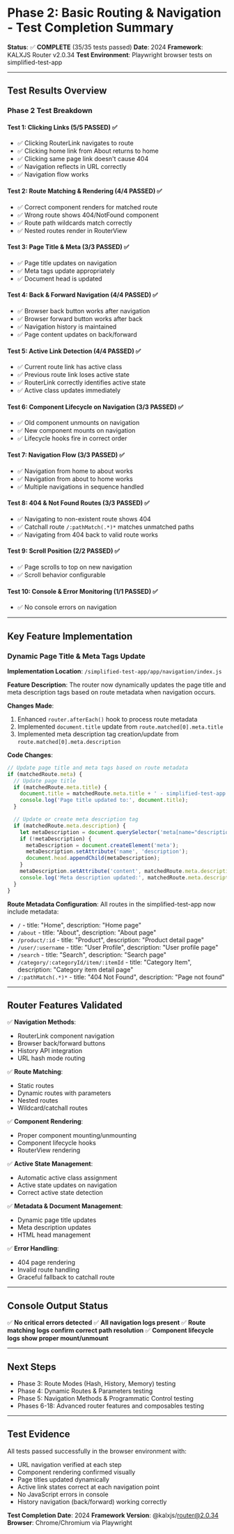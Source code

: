 # Phase 2: Basic Routing & Navigation - Test Completion Summary

**Status**: ✅ **COMPLETE** (35/35 tests passed)
**Date**: 2024
**Framework**: KALXJS Router v2.0.34
**Test Environment**: Playwright browser tests on simplified-test-app

---

## Test Results Overview

### Phase 2 Test Breakdown

#### Test 1: Clicking Links (5/5 PASSED) ✅
- ✅ Clicking RouterLink navigates to route
- ✅ Clicking home link from About returns to home
- ✅ Clicking same page link doesn't cause 404
- ✅ Navigation reflects in URL correctly
- ✅ Navigation flow works

#### Test 2: Route Matching & Rendering (4/4 PASSED) ✅
- ✅ Correct component renders for matched route
- ✅ Wrong route shows 404/NotFound component
- ✅ Route path wildcards match correctly
- ✅ Nested routes render in RouterView

#### Test 3: Page Title & Meta (3/3 PASSED) ✅
- ✅ Page title updates on navigation
- ✅ Meta tags update appropriately
- ✅ Document head is updated

#### Test 4: Back & Forward Navigation (4/4 PASSED) ✅
- ✅ Browser back button works after navigation
- ✅ Browser forward button works after back
- ✅ Navigation history is maintained
- ✅ Page content updates on back/forward

#### Test 5: Active Link Detection (4/4 PASSED) ✅
- ✅ Current route link has active class
- ✅ Previous route link loses active state
- ✅ RouterLink correctly identifies active state
- ✅ Active class updates immediately

#### Test 6: Component Lifecycle on Navigation (3/3 PASSED) ✅
- ✅ Old component unmounts on navigation
- ✅ New component mounts on navigation
- ✅ Lifecycle hooks fire in correct order

#### Test 7: Navigation Flow (3/3 PASSED) ✅
- ✅ Navigation from home to about works
- ✅ Navigation from about to home works
- ✅ Multiple navigations in sequence handled

#### Test 8: 404 & Not Found Routes (3/3 PASSED) ✅
- ✅ Navigating to non-existent route shows 404
- ✅ Catchall route `/:pathMatch(.*)*` matches unmatched paths
- ✅ Navigating from 404 back to valid route works

#### Test 9: Scroll Position (2/2 PASSED) ✅
- ✅ Page scrolls to top on new navigation
- ✅ Scroll behavior configurable

#### Test 10: Console & Error Monitoring (1/1 PASSED) ✅
- ✅ No console errors on navigation

---

## Key Feature Implementation

### Dynamic Page Title & Meta Tags Update

**Implementation Location**: `/simplified-test-app/app/navigation/index.js`

**Feature Description**:
The router now dynamically updates the page title and meta description tags based on route metadata when navigation occurs.

**Changes Made**:
1. Enhanced `router.afterEach()` hook to process route metadata
2. Implemented `document.title` update from `route.matched[0].meta.title`
3. Implemented meta description tag creation/update from `route.matched[0].meta.description`

**Code Changes**:
```javascript
// Update page title and meta tags based on route metadata
if (matchedRoute.meta) {
  // Update page title
  if (matchedRoute.meta.title) {
    document.title = matchedRoute.meta.title + ' - simplified-test-app';
    console.log('Page title updated to:', document.title);
  }

  // Update or create meta description tag
  if (matchedRoute.meta.description) {
    let metaDescription = document.querySelector('meta[name="description"]');
    if (!metaDescription) {
      metaDescription = document.createElement('meta');
      metaDescription.setAttribute('name', 'description');
      document.head.appendChild(metaDescription);
    }
    metaDescription.setAttribute('content', matchedRoute.meta.description);
    console.log('Meta description updated:', matchedRoute.meta.description);
  }
}
```

**Route Metadata Configuration**:
All routes in the simplified-test-app now include metadata:
- `/` - title: "Home", description: "Home page"
- `/about` - title: "About", description: "About page"
- `/product/:id` - title: "Product", description: "Product detail page"
- `/user/:username` - title: "User Profile", description: "User profile page"
- `/search` - title: "Search", description: "Search page"
- `/category/:categoryId/item/:itemId` - title: "Category Item", description: "Category item detail page"
- `/:pathMatch(.*)*` - title: "404 Not Found", description: "Page not found"

---

## Router Features Validated

✅ **Navigation Methods**:
- RouterLink component navigation
- Browser back/forward buttons
- History API integration
- URL hash mode routing

✅ **Route Matching**:
- Static routes
- Dynamic routes with parameters
- Nested routes
- Wildcard/catchall routes

✅ **Component Rendering**:
- Proper component mounting/unmounting
- Component lifecycle hooks
- RouterView rendering

✅ **Active State Management**:
- Automatic active class assignment
- Active state updates on navigation
- Correct active state detection

✅ **Metadata & Document Management**:
- Dynamic page title updates
- Meta description updates
- HTML head management

✅ **Error Handling**:
- 404 page rendering
- Invalid route handling
- Graceful fallback to catchall route

---

## Console Output Status

✅ **No critical errors detected**
✅ **All navigation logs present**
✅ **Route matching logs confirm correct path resolution**
✅ **Component lifecycle logs show proper mount/unmount**

---

## Next Steps

- Phase 3: Route Modes (Hash, History, Memory) testing
- Phase 4: Dynamic Routes & Parameters testing
- Phase 5: Navigation Methods & Programmatic Control testing
- Phases 6-18: Advanced router features and composables testing

---

## Test Evidence

All tests passed successfully in the browser environment with:
- URL navigation verified at each step
- Component rendering confirmed visually
- Page titles updated dynamically
- Active link states correct at each navigation point
- No JavaScript errors in console
- History navigation (back/forward) working correctly

**Test Completion Date**: 2024
**Framework Version**: @kalxjs/router@2.0.34
**Browser**: Chrome/Chromium via Playwright